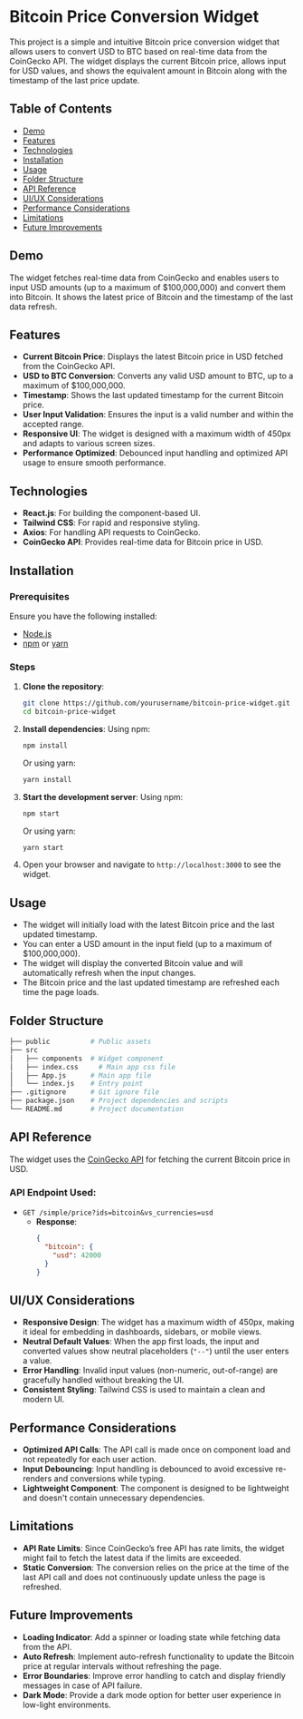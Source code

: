 # Bitcoin Price Conversion Widget

This project is a simple and intuitive Bitcoin price conversion widget that allows users to convert USD to BTC based on real-time data from the CoinGecko API. The widget displays the current Bitcoin price, allows input for USD values, and shows the equivalent amount in Bitcoin along with the timestamp of the last price update.

## Table of Contents

- [Demo](#demo)
- [Features](#features)
- [Technologies](#technologies)
- [Installation](#installation)
- [Usage](#usage)
- [Folder Structure](#folder-structure)
- [API Reference](#api-reference)
- [UI/UX Considerations](#uiux-considerations)
- [Performance Considerations](#performance-considerations)
- [Limitations](#limitations)
- [Future Improvements](#future-improvements)

## Demo

The widget fetches real-time data from CoinGecko and enables users to input USD amounts (up to a maximum of $100,000,000) and convert them into Bitcoin. It shows the latest price of Bitcoin and the timestamp of the last data refresh.

## Features

- **Current Bitcoin Price**: Displays the latest Bitcoin price in USD fetched from the CoinGecko API.
- **USD to BTC Conversion**: Converts any valid USD amount to BTC, up to a maximum of $100,000,000.
- **Timestamp**: Shows the last updated timestamp for the current Bitcoin price.
- **User Input Validation**: Ensures the input is a valid number and within the accepted range.
- **Responsive UI**: The widget is designed with a maximum width of 450px and adapts to various screen sizes.
- **Performance Optimized**: Debounced input handling and optimized API usage to ensure smooth performance.

## Technologies

- **React.js**: For building the component-based UI.
- **Tailwind CSS**: For rapid and responsive styling.
- **Axios**: For handling API requests to CoinGecko.
- **CoinGecko API**: Provides real-time data for Bitcoin price in USD.

## Installation

### Prerequisites
Ensure you have the following installed:
- [Node.js](https://nodejs.org/en/)
- [npm](https://www.npmjs.com/) or [yarn](https://yarnpkg.com/)

### Steps

1. **Clone the repository**:
   ```bash
   git clone https://github.com/yourusername/bitcoin-price-widget.git
   cd bitcoin-price-widget
   ```

2. **Install dependencies**:
   Using npm:
   ```bash
   npm install
   ```

   Or using yarn:
   ```bash
   yarn install
   ```

3. **Start the development server**:
   Using npm:
   ```bash
   npm start
   ```

   Or using yarn:
   ```bash
   yarn start
   ```

4. Open your browser and navigate to `http://localhost:3000` to see the widget.

## Usage

- The widget will initially load with the latest Bitcoin price and the last updated timestamp.
- You can enter a USD amount in the input field (up to a maximum of $100,000,000).
- The widget will display the converted Bitcoin value and will automatically refresh when the input changes.
- The Bitcoin price and the last updated timestamp are refreshed each time the page loads.

## Folder Structure

```bash
├── public          # Public assets
├── src
│   ├── components  # Widget component
│   ├── index.css     # Main app css file
│   ├── App.js      # Main app file
│   └── index.js    # Entry point
├── .gitignore      # Git ignore file
├── package.json    # Project dependencies and scripts
└── README.md       # Project documentation
```

## API Reference

The widget uses the [CoinGecko API](https://www.coingecko.com/en/api) for fetching the current Bitcoin price in USD.

### API Endpoint Used:

- `GET /simple/price?ids=bitcoin&vs_currencies=usd`
  - **Response**:
    ```json
    {
      "bitcoin": {
        "usd": 42000
      }
    }
    ```

## UI/UX Considerations

- **Responsive Design**: The widget has a maximum width of 450px, making it ideal for embedding in dashboards, sidebars, or mobile views.
- **Neutral Default Values**: When the app first loads, the input and converted values show neutral placeholders (`"--"`) until the user enters a value.
- **Error Handling**: Invalid input values (non-numeric, out-of-range) are gracefully handled without breaking the UI.
- **Consistent Styling**: Tailwind CSS is used to maintain a clean and modern UI.

## Performance Considerations

- **Optimized API Calls**: The API call is made once on component load and not repeatedly for each user action.
- **Input Debouncing**: Input handling is debounced to avoid excessive re-renders and conversions while typing.
- **Lightweight Component**: The component is designed to be lightweight and doesn't contain unnecessary dependencies.

## Limitations

- **API Rate Limits**: Since CoinGecko’s free API has rate limits, the widget might fail to fetch the latest data if the limits are exceeded.
- **Static Conversion**: The conversion relies on the price at the time of the last API call and does not continuously update unless the page is refreshed.

## Future Improvements

- **Loading Indicator**: Add a spinner or loading state while fetching data from the API.
- **Auto Refresh**: Implement auto-refresh functionality to update the Bitcoin price at regular intervals without refreshing the page.
- **Error Boundaries**: Improve error handling to catch and display friendly messages in case of API failure.
- **Dark Mode**: Provide a dark mode option for better user experience in low-light environments.
